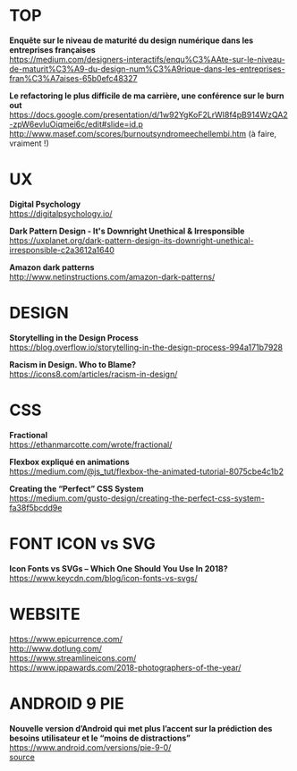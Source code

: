 # TOP

**Enquête sur le niveau de maturité du design numérique dans les entreprises françaises**  
https://medium.com/designers-interactifs/enqu%C3%AAte-sur-le-niveau-de-maturit%C3%A9-du-design-num%C3%A9rique-dans-les-entreprises-fran%C3%A7aises-65b0efc48327

**Le refactoring le plus difficile de ma carrière, une conférence sur le burn out**  
https://docs.google.com/presentation/d/1w92YgKoF2LrWI8f4pB914WzQA2-zpW6evIuOiqmei6c/edit#slide=id.p  
http://www.masef.com/scores/burnoutsyndromeechellembi.htm (à faire, vraiment !)



# UX

**Digital Psychology**  
https://digitalpsychology.io/

**Dark Pattern Design - It's Downright Unethical & Irresponsible**  
https://uxplanet.org/dark-pattern-design-its-downright-unethical-irresponsible-c2a3612a1640

**Amazon dark patterns**  
http://www.netinstructions.com/amazon-dark-patterns/



# DESIGN

**Storytelling in the Design Process**  
https://blog.overflow.io/storytelling-in-the-design-process-994a171b7928

**Racism in Design. Who to Blame?**  
https://icons8.com/articles/racism-in-design/



# CSS

**Fractional**  
https://ethanmarcotte.com/wrote/fractional/

**Flexbox expliqué en animations**  
https://medium.com/@js_tut/flexbox-the-animated-tutorial-8075cbe4c1b2

**Creating the “Perfect” CSS System**  
https://medium.com/gusto-design/creating-the-perfect-css-system-fa38f5bcdd9e



# FONT ICON vs SVG 

**Icon Fonts vs SVGs – Which One Should You Use In 2018?**  
https://www.keycdn.com/blog/icon-fonts-vs-svgs/



# WEBSITE

https://www.epicurrence.com/  
http://www.dotlung.com/  
https://www.streamlineicons.com/  
https://www.ippawards.com/2018-photographers-of-the-year/



# ANDROID 9 PIE 

**Nouvelle version d’Android qui met plus l’accent sur la prédiction des besoins utilisateur et le “moins de distractions”**  
https://www.android.com/versions/pie-9-0/  
[source](https://blog.stephaniewalter.fr/la-semaine-en-pixels-12-aout-2018/)


